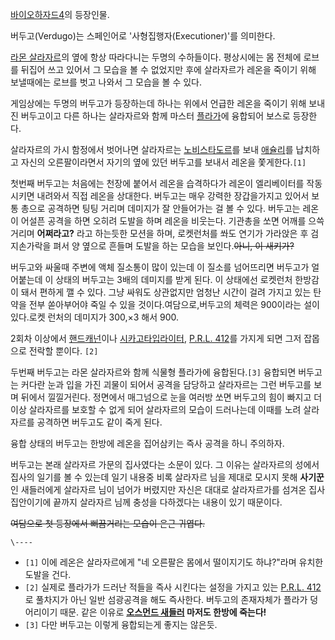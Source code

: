 [바이오하자드4](%EB%B0%94%EC%9D%B4%EC%98%A4%ED%95%98%EC%9E%90%EB%93%9C4.md)의
등장인물.

버두고(Verdugo)는 스페인어로 '사형집행자(Executioner)'를 의미한다.

[라몬 살라자르](%EB%9D%BC%EB%AA%AC%20%EC%82%B4%EB%9D%BC%EC%9E%90%EB%A5%B4.md)의 옆에
항상 따라다니는 두명의 수하들이다. 평상시에는 몸 전체에 로브를 뒤집어 쓰고 있어서 그 모습을 볼 수 없었지만 후에 살라자르가 레온을 죽이기
위해 보낼때에는 로브를 벗고 나와서 그 모습을 볼 수 있다.

게임상에는 두명의 버두고가 등장하는데 하나는 위에서 언급한 레온을 죽이기 위해 보내진 버두고이고 다른 하나는 살라자르와 함께 마스터
[플라가](%ED%94%8C%EB%9D%BC%EA%B0%80.md)에 융합되어 보스로 등장한다.

살라자르의 가시 함정에서 벗어나면 살라자르는
[노비스타도르](%EB%85%B8%EB%B9%84%EC%8A%A4%ED%83%80%EB%8F%84%EB%A5%B4.md)를 보내 [애슐리](%EC%95%A0%EC%8A%90%EB%A6%AC%20%EA%B7%B8%EB%A0%88%EC%9D%B4%EC%97%84.md)를
납치하고 자신의 오른팔이라면서 자기의 옆에 있던 버두고를 보내서 레온을 쫓게한다.`[1]`

첫번째 버두고는 처음에는 천장에 붙어서 레온을 습격하다가 레온이 엘리베이터를 작동시키면 내려와서 직접 레온을 상대한다. 버두고는 매우 강력한
장갑을가지고 있어서 보통 총으로 공격하면 팅팅 거리며 데미지가 잘 안들어가는 걸 볼 수 있다. 버두고는 레온이 어설픈 공격을 하면 오히려
도발을 하며 레온을 비웃는다. 기관총을 쏘면 어깨를 으쓱거리며 **어쩌라고?** 라고 하는듯한 모션을 하며, 로켓런처를 쏴도 연기가 가라앉은
후 검지손가락을 펴서 양 옆으로 흔들며 도발을 하는 모습을 보인다.<del>아니, 이 새키가?</del>

버두고와 싸울때 주변에 액체 질소통이 많이 있는데 이 질소를 넘어뜨리면 버두고가 얼어붙는데 이 상태의 버두고는 3배의 데미지를 받게 된다.
이 상태에선 로켓런처 한방감이 돼서 편하게 깰 수 있다. 그냥 싸워도 상관없지만 엄청난 시간이 걸려 가지고 있는 탄약을 전부 쏟아부어야 죽일
수 있을 것이다.여담으로,버두고의 체력은 900이라는 설이 있다.로켓 런처의 데미지가 300,×3 해서 900.

2회차 이상에서 [핸드캐넌](%ED%95%B8%EB%93%9C%EC%BA%90%EB%84%8C.md)이나 [시카고타입라이터](%ED%86%B0%EC%8A%A8%20%EA%B8%B0%EA%B4%80%EB%8B%A8%EC%B4%9D.md),
[P.R.L. 412](P.R.L.%20412.md)를 가지게 되면 그저 잡몹으로 전락할 뿐이다. `[2]`

두번째 버두고는 라몬 살라자르와 함께 식물형 플라가에 융합된다.`[3]` 융합되면 버두고는 커다란 눈과 입을 가진 괴물이 되어서 공격을
담당하고 살라자르는 그런 버두고를 보며 뒤에서 낄낄거린다. 정면에서 매그넘으로 눈을 여러방 쏘면 버두고의 힘이 빠지고 더 이상 살라자르를
보호할 수 없게 되어 살라자르의 모습이 드러나는데 이때를 노려 살라자르를 공격하면 버두고도 같이 죽게 된다.

융합 상태의 버두고는 한방에 레온을 집어삼키는 즉사 공격을 하니 주의하자.

버두고는 본래 살라자르 가문의 집사였다는 소문이 있다. 그 이유는 살라자르의 성에서 집사의 일기를 볼 수 있는데 일기 내용중 비록 살라자르
님을 제대로 모시지 못해 **사기꾼**인 새들러에게 살라자르 님이 넘어가 버렸지만 자신은 대대로 살라자르가를 섬겨온 집사 집안이기에 끝까지
살라자르 님께 충성을 다하겠다는 내용이 있기 때문이다.

<del>여담으로 첫 등장에서 뻐끔거리는 모습이 은근 귀엽다.</del>  

`\----`

  * `[1]` 이에 레온은 살라자르에게 "네 오른팔은 몸에서 떨이지기도 하냐?"라며 유치한 도발을 건다.
  * `[2]` 실제로 플라가가 드러난 적들을 즉사 시킨다는 설정을 가지고 있는 [P.R.L. 412](P.R.L.%20412.md)로 풀차지가 아닌 일반 섬광공격을 해도 즉사한다. 버두고의 존재자체가 플라가 덩어리이기 때문. 같은 이유로 **[오스먼드 새들러](%EC%98%A4%EC%8A%A4%EB%A8%BC%EB%93%9C%20%EC%83%88%EB%93%A4%EB%9F%AC.md) 마저도 한방에 죽는다!**
  * `[3]` 다만 버두고는 이렇게 융합되는게 좋지는 않은듯.


